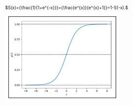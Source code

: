$S(x)={\frac{1}{1+e^{-x}}}={\frac{e^{x}}{e^{x}+1}}=1-S(-x).$

![](../assets/Pasted%20image%2020230207235024.png)